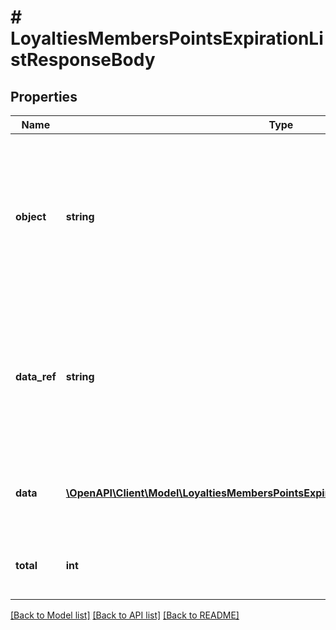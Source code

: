 # # LoyaltiesMembersPointsExpirationListResponseBody

## Properties

Name | Type | Description | Notes
------------ | ------------- | ------------- | -------------
**object** | **string** | The type of object represented by JSON. This object stores information about loyalty points expiration buckets in a dictionary. | [default to 'list']
**data_ref** | **string** | Identifies the name of the attribute that contains the array of loyalty points expiration bucket objects. | [default to 'data']
**data** | [**\OpenAPI\Client\Model\LoyaltiesMembersPointsExpirationListResponseBodyDataItem[]**](LoyaltiesMembersPointsExpirationListResponseBodyDataItem.md) | Contains array of loyalty points expiration buckets. |
**total** | **int** | Total number of point expiration buckets. |

[[Back to Model list]](../../README.md#models) [[Back to API list]](../../README.md#endpoints) [[Back to README]](../../README.md)
